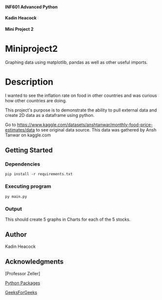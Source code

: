 #### INF601 Advanced Python
#### Kadin Heacock
#### Mini Project 2

# Miniproject2

Graphing data using matplotlib, pandas as well as other useful imports. 

# Description

I wanted to see the inflation rate on food in other countries and was curious how other countries are doing. 

This project's purpose is to demonstrate the ability to pull external data and create 2D data as a dataframe using python.

Go to https://www.kaggle.com/datasets/anshtanwar/monthly-food-price-estimates/data to see original data source. This data was gathered by Ansh Tanwar on kaggle.com

## Getting Started

### Dependencies

```
pip install -r requirements.txt
```

### Executing program

```
py main.py
```

### Output 

This should create 5 graphs in Charts for each of the 5 stocks.


## Author

Kadin Heacock

## Acknowledgments

[Professor Zeller]

[Python Packages](https://packaging.python.org/en/latest/tutorials/installing-packages/)

[GeeksForGeeks](https://www.geeksforgeeks.org/how-to-use-yfinance-api-with-python/)

